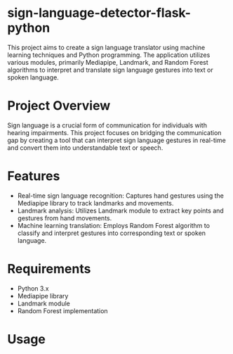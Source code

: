 # sign-language-detector-flask-python
This project aims to create a sign language translator using machine learning techniques and Python programming. The application utilizes various modules, primarily Mediapipe, Landmark, and Random Forest algorithms to interpret and translate sign language gestures into text or spoken language.

# Project Overview
Sign language is a crucial form of communication for individuals with hearing impairments. This project focuses on bridging the communication gap by creating a tool that can interpret sign language gestures in real-time and convert them into understandable text or speech.

# Features
- Real-time sign language recognition: Captures hand gestures using the Mediapipe library to track landmarks and movements.
- Landmark analysis: Utilizes Landmark module to extract key points and gestures from hand movements.
- Machine learning translation: Employs Random Forest algorithm to classify and interpret gestures into corresponding text or spoken language.

# Requirements
- Python 3.x
- Mediapipe library
- Landmark module
- Random Forest implementation

# Usage
